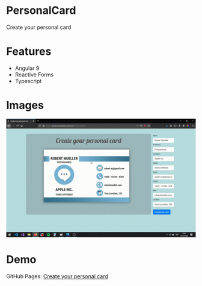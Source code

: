 # PersonalCard
Create your personal card
# Features
- Angular 9
- Reactive Forms
- Typescript

# Images
<img src="personal-card.gif" />

# Demo
GitHub Pages:  <a href="https://camilosanchezdev.github.io/PersonalCard/">Create your personal card</a>
